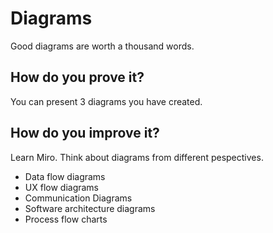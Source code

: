 # Diagrams

Good diagrams are worth a thousand words.

## How do you prove it?

You can present 3 diagrams you have created. 

## How do you improve it?

Learn Miro.
Think about diagrams from different pespectives.  
- Data flow diagrams
- UX flow diagrams
- Communication Diagrams
- Software architecture diagrams
- Process flow charts
